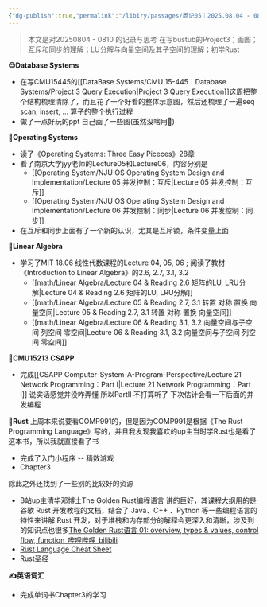 ```yaml
---
{"dg-publish":true,"permalink":"/libiry/passages/周记05｜2025.08.04 - 08.10 暑假第六周/","dgPassFrontmatter":true,"noteIcon":"","created":"2025-08-09T02:16:27.842+08:00","updated":"2025-08-09T02:32:12.050+08:00"}
---
```



> 本文是对20250804 - 0810 的记录与思考
> 在写bustub的Project3；画图；互斥和同步的理解；LU分解与向量空间及其子空间的理解；初学Rust


**😍Database Systems**
- 在写CMU15445的[[DataBase Systems/CMU 15-445：Database Systems/Project 3 Query Execution\|Project 3 Query Execution]]这周把整个结构梳理清除了，而且花了一个好看的整体示意图，然后还梳理了一遍seq scan, insert, ... 算子的整个执行过程
- 做了一点好玩的ppt 自己画了一些图(虽然没啥用🤣)

**🤔Operating Systems**
- 读了《Operating Systems: Three Easy Piceces》28章
- 看了南京大学jyy老师的Lecture05和Lecture06，内容分别是
	- [[Operating System/NJU OS Operating System Design and Implementation/Lecture 05 并发控制：互斥\|Lecture 05 并发控制：互斥]]
	- [[Operating System/NJU OS Operating System Design and Implementation/Lecture 06 并发控制：同步\|Lecture 06 并发控制：同步]]
- 在互斥和同步上面有了一个新的认识，尤其是互斥锁，条件变量上面

**📏Linear Algebra**
- 学习了MIT 18.06 线性代数课程的Lecture 04, 05, 06 ; 阅读了教材《Introduction to Linear Algebra》的2.6, 2.7, 3.1, 3.2
	- [[math/Linear Algebra/Lecture 04 & Reading 2.6 矩阵的LU, LRU分解\|Lecture 04 & Reading 2.6 矩阵的LU, LRU分解]]
	- [[math/Linear Algebra/Lecture 05 & Reading 2.7, 3.1 转置 对称 置换 向量空间\|Lecture 05 & Reading 2.7, 3.1 转置 对称 置换 向量空间]]
	- [[math/Linear Algebra/Lecture 06 & Reading 3.1, 3.2 向量空间与子空间 列空间 零空间\|Lecture 06 & Reading 3.1, 3.2 向量空间与子空间 列空间 零空间]]

**🌠CMU15213 CSAPP**
- 完成[[CSAPP Computer-System-A-Program-Perspective/Lecture 21 Network Programming：Part I\|Lecture 21 Network Programming：Part I]] 说实话感觉并没咋弄懂 所以PartII 不打算听了 下次估计会看一下后面的并发编程

**🦀Rust**
上周本来说要看COMP991的，但是因为COMP991是根据《The Rust Programming Language》写的，并且我发现我喜欢的up主当时学Rust也是看了这本书，所以我就直接看了书
- 完成了入门小程序 -- 猜数游戏
- Chapter3

除此之外还找到了一些别的比较好的资源
- B站up主清华邓博士The Golden Rust编程语言 讲的巨好，其课程大纲用的是谷歌 Rust 开发教程的文档，结合了 Java、C++ 、Python 等一些编程语言的特性来讲解 Rust 开发，对于堆栈和内存部分的解释会更深入和清晰，涉及到的知识点也很多[The Golden Rust语言 01: overview, types & values, control flow, function_哔哩哔哩_bilibili](https://www.bilibili.com/video/BV1xm42137Y8/?spm_id_from=333.337.search-card.all.click&vd_source=3256c9484ee0afb7fb8a95fc60db92c6)
- [Rust Language Cheat Sheet](https://cheats.rs/#data-structures)
- Rust圣经

**✍️英语词汇**
- 完成单词书Chapter3的学习
